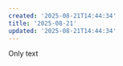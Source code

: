 ```yaml
---
created: '2025-08-21T14:44:34'
title: '2025-08-21'
updated: '2025-08-21T14:44:34'
---
```


Only text
